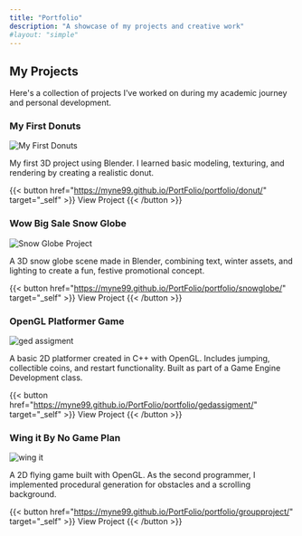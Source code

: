 ```yaml
---
title: "Portfolio"
description: "A showcase of my projects and creative work"
#layout: "simple"
---
```


## My Projects

Here's a collection of projects I've worked on during my academic journey and personal development.

### My First Donuts

![My First Donuts](/PortFolio/img/portfolio/donut.png)

My first 3D project using Blender. I learned basic modeling, texturing, and rendering by creating a realistic donut.

{{< button href="https://myne99.github.io/PortFolio/portfolio/donut/" target="_self" >}}
View Project
{{< /button >}}

### Wow Big Sale Snow Globe

![Snow Globe Project](/PortFolio/img/portfolio/wbs_snowglobe.png)

A 3D snow globe scene made in Blender, combining text, winter assets, and lighting to create a fun, festive promotional concept.

{{< button href="https://myne99.github.io/PortFolio/portfolio/snowglobe/" target="_self" >}}
View Project
{{< /button >}}


### OpenGL Platformer Game

![ged assigment](/PortFolio/img/portfolio/Screenshot.png)

A basic 2D platformer created in C++ with OpenGL. Includes jumping, collectible coins, and restart functionality. Built as part of a Game Engine Development class.

{{< button href="https://myne99.github.io/PortFolio/portfolio/gedassigment/" target="_self" >}}
View Project
{{< /button >}}

### Wing it By No Game Plan

![wing it](/PortFolio/img/portfolio/Screenshot2.png)

A 2D flying game built with OpenGL. As the second programmer, I implemented procedural generation for obstacles and a scrolling background.

{{< button href="https://myne99.github.io/PortFolio/portfolio/groupproject/" target="_self" >}}
View Project
{{< /button >}}
